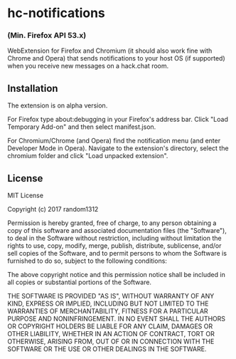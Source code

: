 # hc-notifications  
### (Min. Firefox API 53.x)

WebExtension for Firefox and Chromium (it should also work fine with Chrome and Opera) that sends notifications to your host OS (if supported) when you receive new messages on a hack.chat room.

## Installation

The extension is on alpha version.

For Firefox type about:debugging in your Firefox's address bar. Click "Load Temporary Add-on" and then select manifest.json.

For Chromium/Chrome (and Opera) find the notification menu (and enter Developer Mode in Opera).
Navigate to the extension's directory, select the chromium folder and click "Load unpacked extension".

## License

MIT License

Copyright (c) 2017 random1312

Permission is hereby granted, free of charge, to any person obtaining a copy
of this software and associated documentation files (the "Software"), to deal
in the Software without restriction, including without limitation the rights
to use, copy, modify, merge, publish, distribute, sublicense, and/or sell
copies of the Software, and to permit persons to whom the Software is
furnished to do so, subject to the following conditions:

The above copyright notice and this permission notice shall be included in all
copies or substantial portions of the Software.

THE SOFTWARE IS PROVIDED "AS IS", WITHOUT WARRANTY OF ANY KIND, EXPRESS OR
IMPLIED, INCLUDING BUT NOT LIMITED TO THE WARRANTIES OF MERCHANTABILITY,
FITNESS FOR A PARTICULAR PURPOSE AND NONINFRINGEMENT. IN NO EVENT SHALL THE
AUTHORS OR COPYRIGHT HOLDERS BE LIABLE FOR ANY CLAIM, DAMAGES OR OTHER
LIABILITY, WHETHER IN AN ACTION OF CONTRACT, TORT OR OTHERWISE, ARISING FROM,
OUT OF OR IN CONNECTION WITH THE SOFTWARE OR THE USE OR OTHER DEALINGS IN THE
SOFTWARE.
